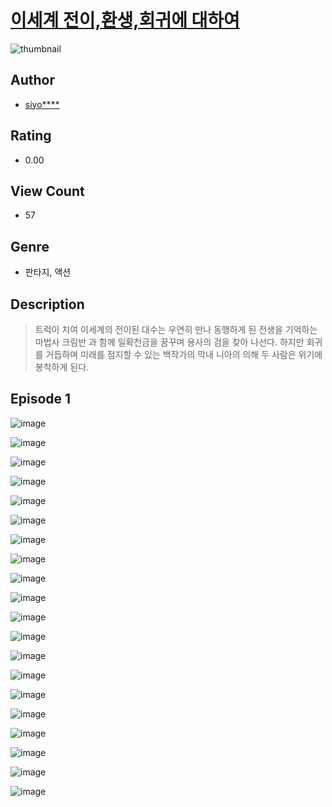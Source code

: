# [이세계 전이,환생,회귀에 대하여](https://comic.naver.com/challenge/list?titleId=810524)
![thumbnail](https://image-comic.pstatic.net/user_contents_data/challenge_comic/2023/05/23/upload_7364568680886722872_480x623.jpeg)

## Author
- [siyo****](https://comic.naver.com/artistTitle?id=366949)

## Rating
- 0.00

## View Count
- 57

## Genre
- 판타지, 액션

## Description
> 트럭이 치여 이세계의 전이된 대수는 우연히 만나 동행하게 된 전생을 기억하는 마법사 크림반 과 함께 일확천금을 꿈꾸며 용사의 검을 찾아 나선다. 하지만 회귀를 거듭하며 미래를 점지할 수 있는 백작가의 막내 니아의 의해 두 사람은 위기에 봉착하게 된다.


## Episode 1
![image](https://image-comic.pstatic.net/user_contents_data/challenge_comic/2023/05/23/366949/upload_7148111146702496308.jpeg)

![image](https://image-comic.pstatic.net/user_contents_data/challenge_comic/2023/05/23/366949/upload_7161908003395089510.jpeg)

![image](https://image-comic.pstatic.net/user_contents_data/challenge_comic/2023/05/23/366949/upload_3618467693800207714.jpeg)

![image](https://image-comic.pstatic.net/user_contents_data/challenge_comic/2023/05/23/366949/upload_7147320602928767282.jpeg)

![image](https://image-comic.pstatic.net/user_contents_data/challenge_comic/2023/05/23/366949/upload_7003434288542922289.jpeg)

![image](https://image-comic.pstatic.net/user_contents_data/challenge_comic/2023/05/23/366949/upload_3846412960623047220.jpeg)

![image](https://image-comic.pstatic.net/user_contents_data/challenge_comic/2023/05/23/366949/upload_3762249945440150372.jpeg)

![image](https://image-comic.pstatic.net/user_contents_data/challenge_comic/2023/05/23/366949/upload_3474074359397626680.jpeg)

![image](https://image-comic.pstatic.net/user_contents_data/challenge_comic/2023/05/23/366949/upload_4049914969997195320.jpeg)

![image](https://image-comic.pstatic.net/user_contents_data/challenge_comic/2023/05/23/366949/upload_7018352484602622565.jpeg)

![image](https://image-comic.pstatic.net/user_contents_data/challenge_comic/2023/05/23/366949/upload_3919875923039838516.jpeg)

![image](https://image-comic.pstatic.net/user_contents_data/challenge_comic/2023/05/23/366949/upload_3544445478742877495.jpeg)

![image](https://image-comic.pstatic.net/user_contents_data/challenge_comic/2023/05/23/366949/upload_7292797165979710259.jpeg)

![image](https://image-comic.pstatic.net/user_contents_data/challenge_comic/2023/05/23/366949/upload_7305231354016708913.jpeg)

![image](https://image-comic.pstatic.net/user_contents_data/challenge_comic/2023/05/23/366949/upload_7018074084134248758.jpeg)

![image](https://image-comic.pstatic.net/user_contents_data/challenge_comic/2023/05/23/366949/upload_4122820296878208048.jpeg)

![image](https://image-comic.pstatic.net/user_contents_data/challenge_comic/2023/05/23/366949/upload_3846971491071963190.jpeg)

![image](https://image-comic.pstatic.net/user_contents_data/challenge_comic/2023/05/23/366949/upload_7365468305558615908.jpeg)

![image](https://image-comic.pstatic.net/user_contents_data/challenge_comic/2023/05/23/366949/upload_7148167406465266740.jpeg)

![image](https://image-comic.pstatic.net/user_contents_data/challenge_comic/2023/05/23/366949/upload_3976732576369173813.jpeg)
